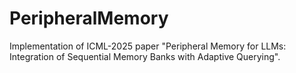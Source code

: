# PeripheralMemory
Implementation of ICML-2025 paper "Peripheral Memory for LLMs: Integration of Sequential Memory Banks with Adaptive Querying".

